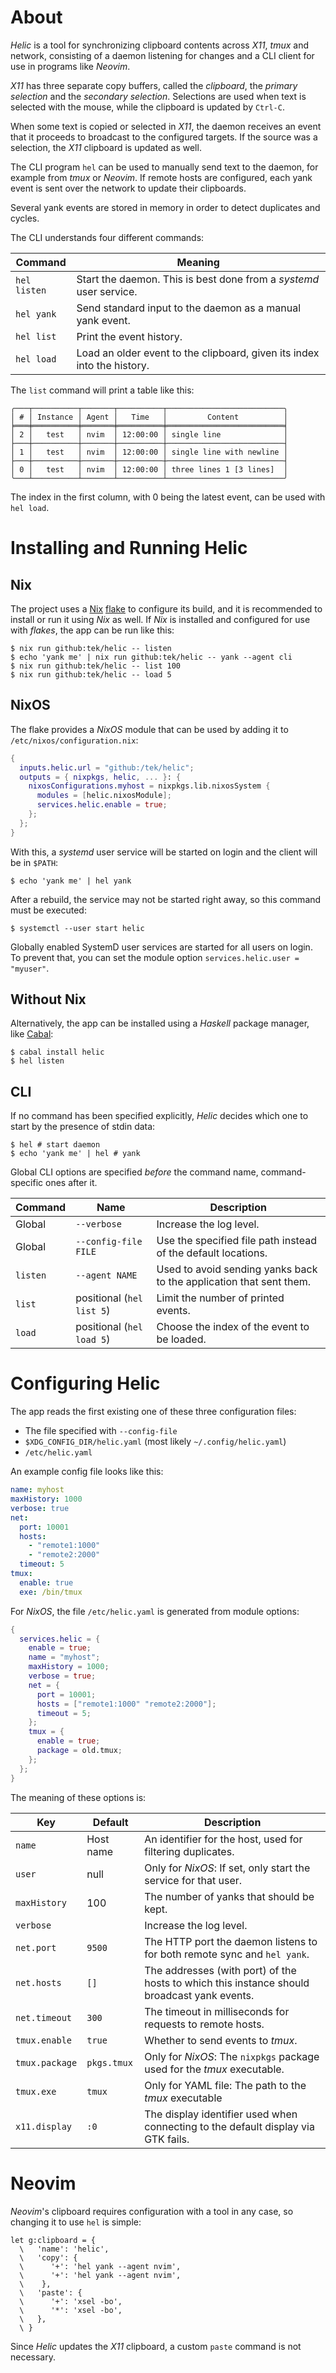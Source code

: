 # About

*Helic* is a tool for synchronizing clipboard contents across *X11*, *tmux* and network, consisting of a daemon
listening for changes and a CLI client for use in programs like *Neovim*.

*X11* has three separate copy buffers, called the *clipboard*, the *primary selection* and the *secondary selection*.
Selections are used when text is selected with the mouse, while the clipboard is updated by `Ctrl-C`.

When some text is copied or selected in *X11*, the daemon receives an event that it proceeds to broadcast to the
configured targets.
If the source was a selection, the *X11* clipboard is updated as well.

The CLI program `hel` can be used to manually send text to the daemon, for example from *tmux* or *Neovim*.
If remote hosts are configured, each yank event is sent over the network to update their clipboards.

Several yank events are stored in memory in order to detect duplicates and cycles.

The CLI understands four different commands:

|Command|Meaning|
|---|---|
|`hel listen`|Start the daemon. This is best done from a *systemd* user service.|
|`hel yank`|Send standard input to the daemon as a manual yank event.|
|`hel list`|Print the event history.|
|`hel load`|Load an older event to the clipboard, given its index into the history.|

The `list` command will print a table like this:

```
╭───┬──────────┬───────┬──────────┬──────────────────────────╮
│ # │ Instance │ Agent │   Time   │         Content          │
╞═══╪══════════╪═══════╪══════════╪══════════════════════════╡
│ 2 │   test   │ nvim  │ 12:00:00 │ single line              │
├───┼──────────┼───────┼──────────┼──────────────────────────┤
│ 1 │   test   │ nvim  │ 12:00:00 │ single line with newline │
├───┼──────────┼───────┼──────────┼──────────────────────────┤
│ 0 │   test   │ nvim  │ 12:00:00 │ three lines 1 [3 lines]  │
╰───┴──────────┴───────┴──────────┴──────────────────────────╯
```

The index in the first column, with 0 being the latest event, can be used with `hel load`.

# Installing and Running Helic

## Nix

The project uses a [Nix] [flake] to configure its build, and it is recommended to install or run it using *Nix* as well.
If *Nix* is installed and configured for use with *flakes*, the app can be run like this:

```shell
$ nix run github:tek/helic -- listen
$ echo 'yank me' | nix run github:tek/helic -- yank --agent cli
$ nix run github:tek/helic -- list 100
$ nix run github:tek/helic -- load 5
```

## NixOS

The flake provides a *NixOS* module that can be used by adding it to `/etc/nixos/configuration.nix`:

```nix
{
  inputs.helic.url = "github:/tek/helic";
  outputs = { nixpkgs, helic, ... }: {
    nixosConfigurations.myhost = nixpkgs.lib.nixosSystem {
      modules = [helic.nixosModule];
      services.helic.enable = true;
    };
  };
}
```

With this, a *systemd* user service will be started on login and the client will be in `$PATH`:

```shell
$ echo 'yank me' | hel yank
```

After a rebuild, the service may not be started right away, so this command must be executed:

```shell
$ systemctl --user start helic
```

Globally enabled SystemD user services are started for all users on login.
To prevent that, you can set the module option `services.helic.user = "myuser"`.

## Without Nix

Alternatively, the app can be installed using a *Haskell* package manager, like [Cabal]:

```shell
$ cabal install helic
$ hel listen
```

## CLI

If no command has been specified explicitly, *Helic* decides which one to start by the presence of stdin data:

```shell
$ hel # start daemon
$ echo 'yank me' | hel # yank
```

Global CLI options are specified *before* the command name, command-specific ones after it.

|Command|Name|Description|
|---|---|---|
|Global|`--verbose`|Increase the log level.|
|Global|`--config-file FILE`|Use the specified file path instead of the default locations.|
|`listen`|`--agent NAME`|Used to avoid sending yanks back to the application that sent them.|
|`list`|positional (`hel list 5`)|Limit the number of printed events.|
|`load`|positional (`hel load 5`)|Choose the index of the event to be loaded.|

# Configuring Helic

The app reads the first existing one of these three configuration files:

* The file specified with `--config-file`
* `$XDG_CONFIG_DIR/helic.yaml` (most likely `~/.config/helic.yaml`)
* `/etc/helic.yaml`

An example config file looks like this:

```yaml
name: myhost
maxHistory: 1000
verbose: true
net:
  port: 10001
  hosts:
    - "remote1:1000"
    - "remote2:2000"
  timeout: 5
tmux:
  enable: true
  exe: /bin/tmux
```

For *NixOS*, the file `/etc/helic.yaml` is generated from module options:

```nix
{
  services.helic = {
    enable = true;
    name = "myhost";
    maxHistory = 1000;
    verbose = true;
    net = {
      port = 10001;
      hosts = ["remote1:1000" "remote2:2000"];
      timeout = 5;
    };
    tmux = {
      enable = true;
      package = old.tmux;
    };
  };
}
```

The meaning of these options is:

|Key|Default|Description|
|---|---|---|
|`name`|Host name|An identifier for the host, used for filtering duplicates.|
|`user`|null|Only for *NixOS*: If set, only start the service for that user.|
|`maxHistory`|100|The number of yanks that should be kept.|
|`verbose`||Increase the log level.|
|`net.port`|`9500`|The HTTP port the daemon listens to for both remote sync and `hel yank`.|
|`net.hosts`|`[]`|The addresses (with port) of the hosts to which this instance should broadcast yank events.|
|`net.timeout`|`300`|The timeout in milliseconds for requests to remote hosts.|
|`tmux.enable`|`true`|Whether to send events to *tmux*.|
|`tmux.package`|`pkgs.tmux`|Only for *NixOS*: The `nixpkgs` package used for the *tmux* executable.|
|`tmux.exe`|`tmux`|Only for YAML file: The path to the *tmux* executable|
|`x11.display`|`:0`|The display identifier used when connecting to the default display via GTK fails.|

# Neovim

*Neovim*'s clipboard requires configuration with a tool in any case, so changing it to use `hel` is simple:

```vim
let g:clipboard = {
  \   'name': 'helic',
  \   'copy': {
  \      '+': 'hel yank --agent nvim',
  \      '+': 'hel yank --agent nvim',
  \    },
  \   'paste': {
  \      '+': 'xsel -bo',
  \      '*': 'xsel -bo',
  \   },
  \ }
```

Since *Helic* updates the *X11* clipboard, a custom `paste` command is not necessary.

[Nix]: https://nixos.org/learn.html
[flake]: https://nixos.org/manual/nix/unstable/command-ref/new-cli/nix3-flake.html
[Cabal]: https://cabal.readthedocs.io
